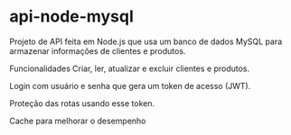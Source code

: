 # api-node-mysql

Projeto de API feita em Node.js que usa um banco de dados MySQL para armazenar informações de clientes e produtos.

Funcionalidades
Criar, ler, atualizar e excluir clientes e produtos.

Login com usuário e senha que gera um token de acesso (JWT).

Proteção das rotas usando esse token.

Cache para melhorar o desempenho
